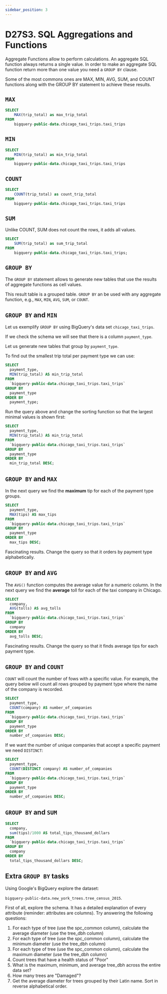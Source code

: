 ```yaml
---
sidebar_position: 3
---
```


# D27S3. SQL Aggregations and Functions

Aggregate Functions allow to perform calculations.
An aggregate SQL function always returns a single value.
In order to make an aggregate SQL function return more than one value you need a `GROUP BY` clause.

Some of the most commons ones are MAX, MIN, AVG, SUM, and COUNT functions along with the GROUP BY statement to achieve these results.

## `MAX`

```sql
SELECT
    MAX(trip_total) as max_trip_total
FROM
    bigquery-public-data.chicago_taxi_trips.taxi_trips
```

## `MIN`

```sql
SELECT
    MIN(trip_total) as min_trip_total
FROM
    bigquery-public-data.chicago_taxi_trips.taxi_trips
```

## `COUNT`

```sql
SELECT
    COUNT(trip_total) as count_trip_total
FROM
    bigquery-public-data.chicago_taxi_trips.taxi_trips
```

## `SUM`

Unlike COUNT, SUM does not count the rows, it adds all values.

```sql
SELECT
    SUM(trip_total) as sum_trip_total
FROM
    bigquery-public-data.chicago_taxi_trips.taxi_trips;
```

## `GROUP BY`

The `GROUP BY` statement allows to generate new tables that use the results of aggregate functions as cell values.

This result table is a grouped table. `GROUP BY` an be used with any aggregate function, e.g., `MAX`, `MIN`, `AVG`, `SUM`, or `COUNT`.

## `GROUP BY` and `MIN`

Let us exemplify `GROUP BY` using BigQuery's data set `chicago_taxi_trips`.

If we check the schema we will see that there is a column `payment_type`.

Let us generate new tables that group by `payment_type`.

To find out the smallest trip total per payment type we can use:

```sql
SELECT
  payment_type,
  MIN(trip_total) AS min_trip_total
FROM
  `bigquery-public-data.chicago_taxi_trips.taxi_trips`
GROUP BY
  payment_type
ORDER BY
  payment_type;
```

Run the query above and change the sorting function so that the largest minimal values is shown first:

```sql
SELECT
  payment_type,
  MIN(trip_total) AS min_trip_total
FROM
  `bigquery-public-data.chicago_taxi_trips.taxi_trips`
GROUP BY
  payment_type
ORDER BY
  min_trip_total DESC;
```

## `GROUP BY` and `MAX`

In the next query we find the **maximum** tip for each of the payment type groups.

```sql
SELECT
  payment_type,
  MAX(tips) AS max_tips
FROM
  `bigquery-public-data.chicago_taxi_trips.taxi_trips`
GROUP BY
  payment_type
ORDER BY
  max_tips DESC;
```

Fascinating results. Change the query so that it orders by payment type alphabetically.

## `GROUP BY` and `AVG`

The `AVG()` function computes the average value for a numeric column.
In the next query we find the **average** toll for each of the taxi company in Chicago.

```sql
SELECT
  company,
  AVG(tolls) AS avg_tolls
FROM
  `bigquery-public-data.chicago_taxi_trips.taxi_trips`
GROUP BY
  company
ORDER BY
  avg_tolls DESC;
```

Fascinating results. Change the query so that it finds average tips for each payment type.

## `GROUP BY` and `COUNT`

`COUNT` will count the number of fows with a specific value. For exampls, the query below will count all rows grouped by payment type where the name of the company is recorded.

```sql
SELECT
  payment_type,
  COUNT(company) AS number_of_companies
FROM
  `bigquery-public-data.chicago_taxi_trips.taxi_trips`
GROUP BY
  payment_type
ORDER BY
  number_of_companies DESC;
```

If we want the number of unique companies that accept a specific payment we need `DISTINCT`:

```sql
SELECT
  payment_type,
  COUNT(DISTINCT company) AS number_of_companies
FROM
  `bigquery-public-data.chicago_taxi_trips.taxi_trips`
GROUP BY
  payment_type
ORDER BY
  number_of_companies DESC;
```

## `GROUP BY` and `SUM`

```sql
SELECT
  company,
  sum(tips)/1000 AS total_tips_thousand_dollars
FROM
  `bigquery-public-data.chicago_taxi_trips.taxi_trips`
GROUP BY
  company
ORDER BY
  total_tips_thousand_dollars DESC;
```

## Extra `GROUP BY` tasks

Using Google's BigQuery explore the dataset:

`bigquery-public-data.new_york_trees.tree_census_2015`.

First of all, explore the schema. It has a detailed explanation of every attribute (reminder: attributes are columns). Try answering the following questions:

1. For each type of tree (use the spc_common column), calculate the average diameter (use the tree_dbh column)
2. For each type of tree (use the spc_common column), calculate the minimum diameter (use the tree_dbh column)
3. For each type of tree (use the spc_common column), calculate the maximum diameter (use the tree_dbh column)
4. Count trees that have a health status of "Poor"
5. What is the maximum, minimum, and average tree_dbh across the entire data set?
6. How many trees are "Damaged"?
7. Get the average diameter for trees grouped by their Latin name. Sort in reverse alphabetical order.